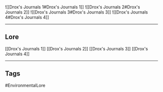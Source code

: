 ![[Drox's Journals 1#Drox's Journals 1]]
![[Drox's Journals 2#Drox's Journals 2]]
![[Drox's Journals 3#Drox's Journals 3]]
![[Drox's Journals 4#Drox's Journals 4]]

---
## Lore
[[Drox's Journals 1]]
[[Drox's Journals 2]]
[[Drox's Journals 3]]
[[Drox's Journals 4]]

---
## Tags
#EnvironmentalLore 